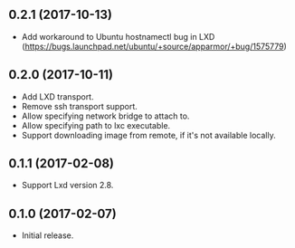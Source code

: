 ## 0.2.1 (2017-10-13)

- Add workaround to Ubuntu hostnamectl bug in LXD (https://bugs.launchpad.net/ubuntu/+source/apparmor/+bug/1575779)

## 0.2.0 (2017-10-11)

- Add LXD transport.
- Remove ssh transport support.
- Allow specifying network bridge to attach to.
- Allow specifying path to lxc executable.
- Support downloading image from remote, if it's not available locally.

## 0.1.1 (2017-02-08)

- Support Lxd version 2.8.

## 0.1.0 (2017-02-07)

- Initial release.
